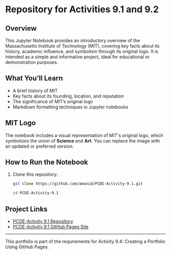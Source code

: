 # Repository for Activities 9.1 and 9.2

## Overview

This Jupyter Notebook provides an introductory overview of the Massachusetts Institute of Technology (MIT), covering key facts about its history, academic influence, and symbolism through its original logo. It is intended as a simple and informative project, ideal for educational or demonstration purposes.

## What You’ll Learn

- A brief history of MIT  
- Key facts about its founding, location, and reputation  
- The significance of MIT’s original logo  
- Markdown formatting techniques in Jupyter notebooks  

## MIT Logo

The notebook includes a visual representation of MIT's original logo, which symbolizes the union of **Science** and **Art**. You can replace the image with an updated or preferred version.

## How to Run the Notebook

1. Clone this repository:
   ```bash
   git clone https://github.com/amanid/PCDE-Activity-9.1.git
   
   cd PCDE-Activity-9.1


## Project Links

- [PCDE-Activity 9.1 Repository](https://github.com/amanid/PCDE-Activity-9.1)
- [PCDE-Activity 9.1 GitHub Pages Site](https://amanid.github.io/PCDE-Activity-9.1/)

---

This portfolio is part of the requirements for Activity 9.4: Creating a Portfolio Using GitHub Pages.
